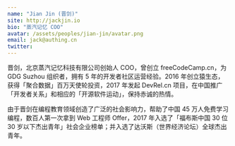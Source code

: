```yaml
---
name: "Jian Jin (晋剑)"
site: http://jackjin.io
bio: "蒸汽记忆 COO"
avatar: /assets/peoples/jian-jin/avatar.png
email: jack@authing.cn
twitter:
---
```


晋剑，北京蒸汽记忆科技有限公司创始人 COO，曾创立 freeCodeCamp.cn，为 GDG Suzhou 组织者，拥有 5 年的开发者社区运营经验。2016 年创立猿生态，获得「聚合数据」百万天使轮投资，2017 年发起 DevRel.cn 项目，在中国推广「开发者关系」和相应的「开源软件运动」，保持赤诚的热情。

由于晋剑在编程教育领域创造了广泛的社会影响力，帮助了中国 45 万人免费学习编程，数百人第一次拿到 Web 工程师 Offer，2017 年入选了「福布斯中国 30 位 30 岁以下杰出青年」社会企业榜单；并入选了达沃斯（世界经济论坛）全球杰出青年。
